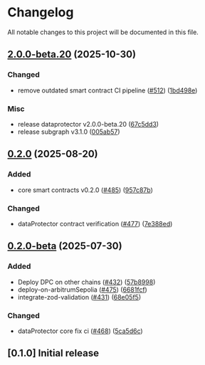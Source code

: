 # Changelog

All notable changes to this project will be documented in this file.

## [2.0.0-beta.20](https://github.com/iExecBlockchainComputing/dataprotector-sdk/compare/core-smart-contracts-v0.2.0...core-smart-contracts-v2.0.0-beta.20) (2025-10-30)


### Changed

* remove outdated smart contract CI pipeline ([#512](https://github.com/iExecBlockchainComputing/dataprotector-sdk/issues/512)) ([1bd498e](https://github.com/iExecBlockchainComputing/dataprotector-sdk/commit/1bd498e0571b8ff8c42e994f7442767620758fbf))


### Misc

* release dataprotector v2.0.0-beta.20 ([67c5dd3](https://github.com/iExecBlockchainComputing/dataprotector-sdk/commit/67c5dd3db2fa8f8f13086c1242d4190ac2c032d1))
* release subgraph v3.1.0 ([005ab57](https://github.com/iExecBlockchainComputing/dataprotector-sdk/commit/005ab57e246fa8ee0961b78883746c1cbbf8e43a))

## [0.2.0](https://github.com/iExecBlockchainComputing/dataprotector-sdk/compare/core-smart-contracts-v0.2.0-beta...core-smart-contracts-v0.2.0) (2025-08-20)

### Added

* core smart contracts v0.2.0 ([#485](https://github.com/iExecBlockchainComputing/dataprotector-sdk/issues/485)) ([957c87b](https://github.com/iExecBlockchainComputing/dataprotector-sdk/commit/957c87b76a9a6a0e0ed1552d792443bdc0c61e44))

### Changed

* dataProtector contract verification ([#477](https://github.com/iExecBlockchainComputing/dataprotector-sdk/issues/477)) ([7e388ed](https://github.com/iExecBlockchainComputing/dataprotector-sdk/commit/7e388ed4fc6b4a10e08f91848bbe881b3c36dfd4))

## [0.2.0-beta](https://github.com/iExecBlockchainComputing/dataprotector-sdk/compare/hardhat-project-v0.1.0...hardhat-project-v0.2.0-beta) (2025-07-30)

### Added

* Deploy DPC on other chains ([#432](https://github.com/iExecBlockchainComputing/dataprotector-sdk/issues/432)) ([57b8998](https://github.com/iExecBlockchainComputing/dataprotector-sdk/commit/57b89983b804f1ecaffb623919ff609b5bb5d697))
* deploy-on-arbitrumSepolia ([#475](https://github.com/iExecBlockchainComputing/dataprotector-sdk/issues/475)) ([6681fcf](https://github.com/iExecBlockchainComputing/dataprotector-sdk/commit/6681fcf9d6ec34c9ab075a90caa96d347cc06f92))
* integrate-zod-validation ([#431](https://github.com/iExecBlockchainComputing/dataprotector-sdk/issues/431)) ([68e05f5](https://github.com/iExecBlockchainComputing/dataprotector-sdk/commit/68e05f525026530b5a8038b0eb54628ef5a2f55c))

### Changed

* dataProtector core fix ci ([#468](https://github.com/iExecBlockchainComputing/dataprotector-sdk/issues/468)) ([5ca5d6c](https://github.com/iExecBlockchainComputing/dataprotector-sdk/commit/5ca5d6c6b628f9deaddbdf2c29b4349b49cdea8d))

## [0.1.0] Initial release
